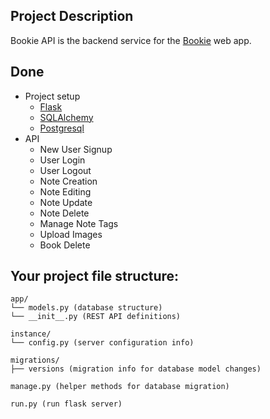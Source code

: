 ## Project Description

Bookie API is the backend service for the [Bookie](https://github.com/adaszyn/bookie-app/) web app. 

## Done  

- Project setup
    - [Flask](http://flask.pocoo.org/)
    - [SQLAlchemy](https://www.sqlalchemy.org/)
    - [Postgresql](https://www.postgresql.org/)
- API
    - New User Signup
    - User Login
    - User Logout 
    - Note Creation
    - Note Editing
    - Note Update
    - Note Delete
    - Manage Note Tags
    - Upload Images
    - Book Delete
## Your project file structure:

```
app/
└── models.py (database structure)
└── __init__.py (REST API definitions)

instance/
└── config.py (server configuration info)

migrations/
├── versions (migration info for database model changes)

manage.py (helper methods for database migration)

run.py (run flask server)
```
